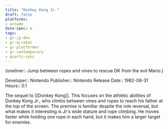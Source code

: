 ```yaml
---
title: "Donkey Kong Jr."
draft: false
platforms:
- arcade
date-spec: m
tags:
- gr-jp-dev
- gr-acrobat 
- gr-platformer
- gr-contemporary
- quartz-sync
---
```


(oneliner:: Jump between ropes and vines to rescue DK from the evil Mario.)

Developer:: Nintendo
Publisher:: Nintendo
Release Date:: 1982-08-31
Hours:: 0.1

The sequel to [[Donkey Kong]]. This focuses on the athletic abilities of Donkey Kong Jr., who climbs between vines and ropes to reach his father at the top of the screen. The premise is familiar despite the role reversal, but what makes it interesting is Jr's wide stature and rope climbing. He moves faster while holding one rope in each hand, but it makes him a larger target for enemies.